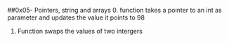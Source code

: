 ##0x05- Pointers, string and arrays
0. function takes a pointer to an int as parameter and updates the value it points to 98
1. Function swaps the values of two intergers
